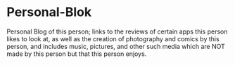 # Personal-Blok
Personal Blog of this person; links to the reviews of certain apps this person likes to look at, as well as the creation of photography and comics by this person, and includes music, pictures, and other such media which are NOT made by this person but that this person enjoys. 
